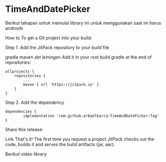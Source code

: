 # TimeAndDatePicker

Berikut tahapan untuk memulai library ini
untuk menggunakan saat ini harus androidx


How to
To get a Git project into your build:

Step 1. Add the JitPack repository to your build file

gradle
maven
sbt
leiningen
Add it in your root build.gradle at the end of repositories:

	allprojects {
		repositories {
			...
			maven { url 'https://jitpack.io' }
		}
	}
Step 2. Add the dependency

	dependencies {
	        implementation 'com.github.arbaelbarca:TimeAndDatePicker:Tag'
	}
Share this release:

Link
That's it! The first time you request a project JitPack checks out the code, builds it and serves the build artifacts (jar, aar).


Berikut video library 
